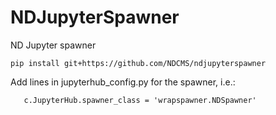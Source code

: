 # NDJupyterSpawner

ND Jupyter spawner

```
pip install git+https://github.com/NDCMS/ndjupyterspawner
```

Add lines in jupyterhub_config.py for the spawner, i.e.:

```
   c.JupyterHub.spawner_class = 'wrapspawner.NDSpawner'
```
